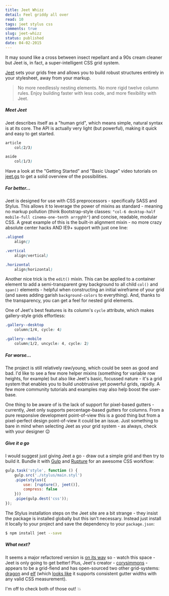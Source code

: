 ```yaml
---
title: Jeet Whizz
detail: Feel griddy all over
read: 10
tags: jeet stylus css
comments: true
slug: jeet-whizz
status: published
date: 04-02-2015
---
```


It may sound like a cross between insect repellant and a 90s cream cleaner but Jeet is, in fact, a super-intelligent CSS grid system.

[Jeet](http://jeet.gs/) sets your grids free and allows you to build robust structures entirely in your stylesheet, away from your markup.

> No more needlessly nesting elements. No more rigid twelve column rules. Enjoy building faster with less code, and more flexibility with Jeet.

##### Meet Jeet

Jeet describes itself as a "human grid", which means simple, natural syntax is at its core. The API is actually very light (but powerful), making it quick and easy to get started.

```css
article
    col(2/3)

aside
    col(1/3)
```

Have a look at the "Getting Started" and "Basic Usage" video tutorials on [jeet.gs](http://jeet.gs/) to get a solid overview of the possibilities.

##### For better...

Jeet is designed for use with CSS preprocessors - specifically SASS and Stylus. This allows it to leverage the power of mixins as standard - meaning no markup pollution (think Bootstrap-style classes: `"col-6 desktop-half mobile-full cinema-one-tenth arrgghh"`) and concise, readable, modular CSS. A great example of this is the built-in alignment mixin - no more crazy absolute center hacks AND IE9+ support with just one line:

```css
.aligned
    align()

.vertical
    align(vertical)

.horizontal
    align(horizontal)
```

Another nice trick is the `edit()` mixin. This can be applied to a container element to add a semi-transparent grey background to all child `col()` and `span()` elements - helpful when constructing an initial wireframe of your grid (and saves adding garish `background-colors` to everything). And, thanks to the transparency, you can get a feel for nested grid elements.

One of Jeet's best features is its column's `cycle` attribute, which makes gallery-style grids effortless:

```css
.gallery--desktop
    column(1/4, cycle: 4)

.gallery--mobile
    column(1/2, uncycle: 4, cycle: 2)
```

##### For worse...

The project is still relatively raw/young, which could be seen as good and bad. I'd like to see a few more helper mixins (something for variable row heights, for example) but also like Jeet's basic, focussed nature - it's a grid system that enables you to build unobtrusive yet powerful grids, rapidly. A few more community tutorials and examples may also help boost the user-base.

One thing to be aware of is the lack of support for pixel-based gutters - currently, Jeet only supports percentage-based gutters for columns. From a pure responsive development point-of-view this is a good thing but from a pixel-perfect design point-of-view it could be an issue. Just something to bare in mind when selecting Jeet as your grid system - as always, check with your designer :wink:

##### Give it a go

I would suggest just giving Jeet a go - draw out a simple grid and then try to build it. Bundle it with [Gulp](http://gulpjs.com/) and [Rupture](https://github.com/jenius/rupture) for an awesome CSS workflow:

```js
gulp.task('style', function () {
    gulp.src('./stylus/main.styl')
    .pipe(stylus({
        use: [rupture(), jeet()],
        compress: false
    }))
    .pipe(gulp.dest('css'));
});
```

The Stylus installation steps on the Jeet site are a bit strange - they insist the package is installed globally but this isn't necessary. Instead just install it locally to your project and save the dependency to your `package.json`:

```bash
$ npm install jeet --save
```

##### What next?

It seems a major refactored version is [on its way](https://github.com/mojotech/jeet/issues/372#issuecomment-61809596) so - watch this space - Jeet is only going to get better! Plus, Jeet's creator - [corysimmons](https://github.com/corysimmons) - appears to be a grid-fiend and has open-sourced two other grid-systems: [dragon](https://github.com/corysimmons/dragon) and [elf](https://github.com/corysimmons/elf) (which [looks like](http://corysimmons.github.io/elf/) it supports consistent gutter widths with any valid CSS measurement).

I'm off to check both of those out! :boom:
